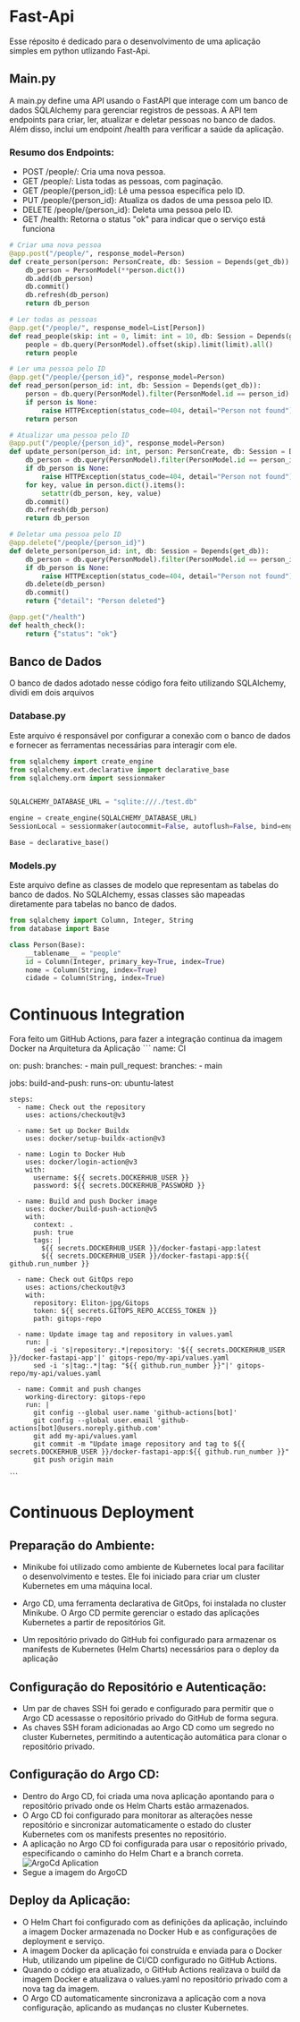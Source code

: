 # Fast-Api
Esse réposito é dedicado para o desenvolvimento de uma aplicação simples em python utlizando Fast-Api.
## Main.py
A main.py define uma API usando o FastAPI que interage com um banco de dados SQLAlchemy para gerenciar registros de pessoas. A API tem endpoints para criar, ler, atualizar e deletar pessoas no banco de dados. Além disso, inclui um endpoint /health para verificar a saúde da aplicação.
### Resumo dos Endpoints:
- POST /people/: Cria uma nova pessoa.
- GET /people/: Lista todas as pessoas, com paginação.
- GET /people/{person_id}: Lê uma pessoa específica pelo ID.
- PUT /people/{person_id}: Atualiza os dados de uma pessoa pelo ID.
- DELETE /people/{person_id}: Deleta uma pessoa pelo ID.
- GET /health: Retorna o status "ok" para indicar que o serviço está funciona

~~~python
# Criar uma nova pessoa
@app.post("/people/", response_model=Person)
def create_person(person: PersonCreate, db: Session = Depends(get_db)):
    db_person = PersonModel(**person.dict())
    db.add(db_person)
    db.commit()
    db.refresh(db_person)
    return db_person

# Ler todas as pessoas
@app.get("/people/", response_model=List[Person])
def read_people(skip: int = 0, limit: int = 10, db: Session = Depends(get_db)):
    people = db.query(PersonModel).offset(skip).limit(limit).all()
    return people

# Ler uma pessoa pelo ID
@app.get("/people/{person_id}", response_model=Person)
def read_person(person_id: int, db: Session = Depends(get_db)):
    person = db.query(PersonModel).filter(PersonModel.id == person_id).first()
    if person is None:
        raise HTTPException(status_code=404, detail="Person not found")
    return person

# Atualizar uma pessoa pelo ID
@app.put("/people/{person_id}", response_model=Person)
def update_person(person_id: int, person: PersonCreate, db: Session = Depends(get_db)):
    db_person = db.query(PersonModel).filter(PersonModel.id == person_id).first()
    if db_person is None:
        raise HTTPException(status_code=404, detail="Person not found")
    for key, value in person.dict().items():
        setattr(db_person, key, value)
    db.commit()
    db.refresh(db_person)
    return db_person

# Deletar uma pessoa pelo ID
@app.delete("/people/{person_id}")
def delete_person(person_id: int, db: Session = Depends(get_db)):
    db_person = db.query(PersonModel).filter(PersonModel.id == person_id).first()
    if db_person is None:
        raise HTTPException(status_code=404, detail="Person not found")
    db.delete(db_person)
    db.commit()
    return {"detail": "Person deleted"}

@app.get("/health")
def health_check():
    return {"status": "ok"}
~~~

## Banco de Dados
O banco de dados adotado nesse código fora feito utilizando SQLAlchemy, dividi em dois arquivos
 ### Database.py 
 Este arquivo é responsável por configurar a conexão com o banco de dados e fornecer as ferramentas necessárias para interagir com ele.
 ~~~python
 from sqlalchemy import create_engine
from sqlalchemy.ext.declarative import declarative_base
from sqlalchemy.orm import sessionmaker


SQLALCHEMY_DATABASE_URL = "sqlite:///./test.db"  

engine = create_engine(SQLALCHEMY_DATABASE_URL)
SessionLocal = sessionmaker(autocommit=False, autoflush=False, bind=engine)

Base = declarative_base()
 ~~~
### Models.py
Este arquivo define as classes de modelo que representam as tabelas do banco de dados. No SQLAlchemy, essas classes são mapeadas diretamente para tabelas no banco de dados.
~~~python
from sqlalchemy import Column, Integer, String
from database import Base

class Person(Base):
    __tablename__ = "people"
    id = Column(Integer, primary_key=True, index=True)
    nome = Column(String, index=True)
    cidade = Column(String, index=True)
~~~
# Continuous Integration
 Fora feito um GitHub Actions, para fazer a integração continua da imagem Docker na Arquitetura da Aplicação
 ˋˋˋ
name: CI

on:
  push:
    branches:
      - main
  pull_request:
    branches:
      - main

jobs:
  build-and-push:
    runs-on: ubuntu-latest

    steps:
      - name: Check out the repository
        uses: actions/checkout@v3

      - name: Set up Docker Buildx
        uses: docker/setup-buildx-action@v3

      - name: Login to Docker Hub
        uses: docker/login-action@v3
        with:
          username: ${{ secrets.DOCKERHUB_USER }}
          password: ${{ secrets.DOCKERHUB_PASSWORD }}

      - name: Build and push Docker image
        uses: docker/build-push-action@v5
        with:
          context: .
          push: true
          tags: |
            ${{ secrets.DOCKERHUB_USER }}/docker-fastapi-app:latest
            ${{ secrets.DOCKERHUB_USER }}/docker-fastapi-app:${{ github.run_number }}

      - name: Check out GitOps repo
        uses: actions/checkout@v3
        with:
          repository: Eliton-jpg/Gitops
          token: ${{ secrets.GITOPS_REPO_ACCESS_TOKEN }}
          path: gitops-repo

      - name: Update image tag and repository in values.yaml
        run: |
          sed -i 's|repository:.*|repository: '${{ secrets.DOCKERHUB_USER }}/docker-fastapi-app'|' gitops-repo/my-api/values.yaml
          sed -i 's|tag:.*|tag: "${{ github.run_number }}"|' gitops-repo/my-api/values.yaml

      - name: Commit and push changes
        working-directory: gitops-repo
        run: |
          git config --global user.name 'github-actions[bot]'
          git config --global user.email 'github-actions[bot]@users.noreply.github.com'
          git add my-api/values.yaml
          git commit -m "Update image repository and tag to ${{ secrets.DOCKERHUB_USER }}/docker-fastapi-app:${{ github.run_number }}"
          git push origin main
 ˋˋˋ
# Continuous Deployment
## Preparação do Ambiente:
- Minikube foi utilizado como ambiente de Kubernetes local para facilitar o desenvolvimento e testes. Ele foi iniciado para criar um cluster Kubernetes em uma máquina local.
  
- Argo CD, uma ferramenta declarativa de GitOps, foi instalada no cluster Minikube. O Argo CD permite gerenciar o estado das aplicações Kubernetes a partir de repositórios Git.
  
- Um repositório privado do GitHub foi configurado para armazenar os manifests de Kubernetes (Helm Charts) necessários para o deploy da aplicação
## Configuração do Repositório e Autenticação:
- Um par de chaves SSH foi gerado e configurado para permitir que o Argo CD acessasse o repositório privado do GitHub de forma segura.
- As chaves SSH foram adicionadas ao Argo CD como um segredo no cluster Kubernetes, permitindo a autenticação automática para clonar o repositório privado.
  
## Configuração do Argo CD:
- Dentro do Argo CD, foi criada uma nova aplicação apontando para o repositório privado onde os Helm Charts estão armazenados.
- O Argo CD foi configurado para monitorar as alterações nesse repositório e sincronizar automaticamente o estado do cluster Kubernetes com os manifests presentes no repositório.
- A aplicação no Argo CD foi configurada para usar o repositório privado, especificando o caminho do Helm Chart e a branch correta.
![ArgoCd Aplication](https://github.com/Eliton-jpg/ApiTest/blob/main/imagens/imagem.png)
- Segue a imagem do ArgoCD
## Deploy da Aplicação:

- O Helm Chart foi configurado com as definições da aplicação, incluindo a imagem Docker armazenada no Docker Hub e as configurações de deployment e serviço.
- A imagem Docker da aplicação foi construída e enviada para o Docker Hub, utilizando um pipeline de CI/CD configurado no GitHub Actions.
- Quando o código era atualizado, o GitHub Actions realizava o build da imagem Docker e atualizava o values.yaml no repositório privado com a nova tag da imagem.
- O Argo CD automaticamente sincronizava a aplicação com a nova configuração, aplicando as mudanças no cluster Kubernetes.